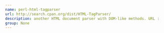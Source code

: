 ```yaml
---
name: perl-html-tagparser
url: http://search.cpan.org/dist/HTML-TagParser/
description: another HTML document parser with DOM-like methods. URL : http://search.cpan.org/dist/HTML-TagParser/ Groups : None
group: None
---
```

